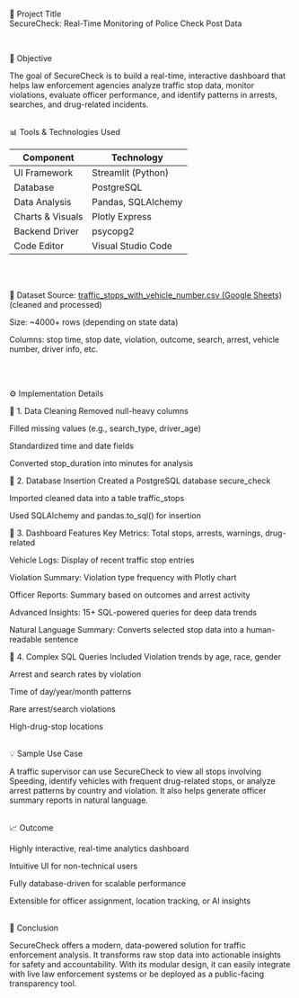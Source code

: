 
🔰 Project Title
<br>
SecureCheck: Real-Time Monitoring of Police Check Post Data

<br>

🧠 Objective
<br>

The goal of SecureCheck is to build a real-time, interactive dashboard that helps law enforcement agencies analyze traffic stop data, monitor violations, evaluate officer performance, and identify patterns in arrests, searches, and drug-related incidents.
<br>
<br>

📊 Tools & Technologies Used
<br>

| Component        | Technology         |
| ---------------- | ------------------ |
| UI Framework     | Streamlit (Python) |
| Database         | PostgreSQL         |
| Data Analysis    | Pandas, SQLAlchemy |
| Charts & Visuals | Plotly Express     |
| Backend Driver   | psycopg2           |
| Code Editor      | Visual Studio Code |
<br>
<br>


📂 Dataset Source: [traffic_stops_with_vehicle_number.csv (Google Sheets)](https://docs.google.com/spreadsheets/d/16qEUKckLFy7j1qoSd1bSQURn9QXDb6ffSBAWzRkPsSg/edit?gid=1282651194#gid=1282651194) (cleaned and processed)

Size: ~4000+ rows (depending on state data)

Columns: stop time, stop date, violation, outcome, search, arrest, vehicle number, driver info, etc.



<br>
<br>

⚙️ Implementation Details
<br>

🔹 1. Data Cleaning
Removed null-heavy columns

Filled missing values (e.g., search_type, driver_age)

Standardized time and date fields

Converted stop_duration into minutes for analysis
<br>

🔹 2. Database Insertion
Created a PostgreSQL database secure_check

Imported cleaned data into a table traffic_stops

Used SQLAlchemy and pandas.to_sql() for insertion
<br>

🔹 3. Dashboard Features
Key Metrics: Total stops, arrests, warnings, drug-related

Vehicle Logs: Display of recent traffic stop entries

Violation Summary: Violation type frequency with Plotly chart

Officer Reports: Summary based on outcomes and arrest activity

Advanced Insights: 15+ SQL-powered queries for deep data trends

Natural Language Summary: Converts selected stop data into a human-readable sentence
<br>

🔹 4. Complex SQL Queries Included
Violation trends by age, race, gender

Arrest and search rates by violation

Time of day/year/month patterns

Rare arrest/search violations

High-drug-stop locations
<br>
<br>

💡 Sample Use Case
<br>

A traffic supervisor can use SecureCheck to view all stops involving Speeding, identify vehicles with frequent drug-related stops, or analyze arrest patterns by country and violation. It also helps generate officer summary reports in natural language.
<br>
<br>

📈 Outcome
<br>

Highly interactive, real-time analytics dashboard

Intuitive UI for non-technical users

Fully database-driven for scalable performance

Extensible for officer assignment, location tracking, or AI insights
<br>
<br>

📌 Conclusion
<br>

SecureCheck offers a modern, data-powered solution for traffic enforcement analysis. It transforms raw stop data into actionable insights for safety and accountability. With its modular design, it can easily integrate with live law enforcement systems or be deployed as a public-facing transparency tool.



